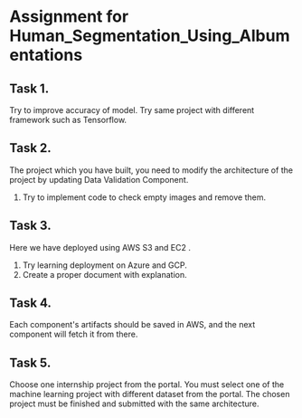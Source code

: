 # Assignment for Human_Segmentation_Using_Albumentations

## Task 1.

Try to improve accuracy of model.
Try same project with different framework such as Tensorflow.

## Task 2.

The project which you have built, you need to modify the architecture of the project by updating Data Validation Component.

1. Try to implement code to check empty images and remove them.


## Task 3.

Here we have deployed using AWS S3 and EC2 .

1. Try learning deployment on Azure and GCP.
2. Create a proper document with explanation.

## Task 4.

Each component's artifacts should be saved in AWS, and the next component will fetch it from there.

## Task 5.

Choose one internship project from the portal. You must select one of the machine learning project with different dataset from the portal. The chosen project must be finished and submitted with the same architecture.